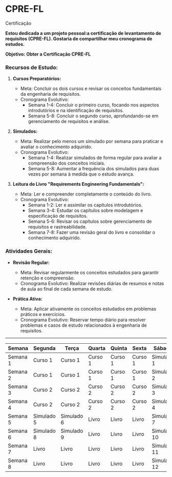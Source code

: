 # CPRE-FL
Certificação  

**Estou dedicada a um projeto pessoal:a certificação de levantamento de requisitos (CPRE-FL). Gostaria de compartilhar meu cronograma de estudos.**

**Objetivo: Obter a Certificação CPRE-FL**

### Recursos de Estudo:
1. **Cursos Preparatórios:**
   - Meta: Concluir os dois cursos e revisar os conceitos fundamentais da engenharia de requisitos.
   - Cronograma Evolutivo:
     - Semana 1-4: Concluir o primeiro curso, focando nos aspectos introdutórios e na identificação de requisitos.
     - Semana 5-8: Concluir o segundo curso, aprofundando-se em gerenciamento de requisitos e análise.
     
2. **Simulados:**
   - Meta: Realizar pelo menos um simulado por semana para praticar e avaliar o conhecimento adquirido.
   - Cronograma Evolutivo:
     - Semana 1-4: Realizar simulados de forma regular para avaliar a compreensão dos conceitos iniciais.
     - Semana 5-8: Aumentar a frequência dos simulados para duas vezes por semana à medida que o estudo avança.

3. **Leitura do Livro "Requirements Engineering Fundamentals":**
   - Meta: Ler e compreender completamente o conteúdo do livro.
   - Cronograma Evolutivo:
     - Semana 1-2: Ler e assimilar os capítulos introdutórios.
     - Semana 3-4: Estudar os capítulos sobre modelagem e especificação de requisitos.
     - Semana 5-6: Revisar os capítulos sobre gerenciamento de requisitos e rastreabilidade.
     - Semana 7-8: Fazer uma revisão geral do livro e consolidar o conhecimento adquirido.

### Atividades Gerais:
- **Revisão Regular:**
  - Meta: Revisar regularmente os conceitos estudados para garantir retenção e compreensão.
  - Cronograma Evolutivo: Realizar revisões diárias de resumos e notas de aula ao final de cada semana de estudo.

- **Prática Ativa:**
  - Meta: Aplicar ativamente os conceitos estudados em problemas práticos e exercícios.
  - Cronograma Evolutivo: Reservar tempo diário para resolver problemas e casos de estudo relacionados à engenharia de requisitos.
 
---------------------

| Semana  | Segunda     | Terça       | Quarta      | Quinta      | Sexta       | Sábado    | Domingo   |
|---------|-------------|-------------|-------------|-------------|-------------|-----------|-----------|
| Semana 1| Curso 1     | Curso 1     | Curso 1     | Curso 1     | Curso 1     |Simulado 1 | Revisão   |
| Semana 2| Curso 1     | Curso 1     | Curso 1     | Curso 1     | Curso 1     |Simulado 2 | Revisão   |
| Semana 3| Curso 2     | Curso 2     | Curso 2     | Curso 2     | Curso 2     |Simulado 3 | Revisão   |
| Semana 4| Curso 2     | Curso 2     | Curso 2     | Curso 2     | Curso 2     |Simulado 4 | Revisão   |
| Semana 5|Simulado 5   |Simulado 6   | Livro       | Livro       | Livro       |Simulado 7 | Revisão   |
| Semana 6|Simulado 8   |Simulado 9   | Livro       | Livro       | Livro       |Simulado 10| Revisão   |
| Semana 7| Livro       | Livro       | Livro       | Livro       | Livro       |Simulado 11| Revisão   |
| Semana 8| Livro       | Livro       | Livro       | Livro       | Livro       |Simulado 12| Revisão   |
